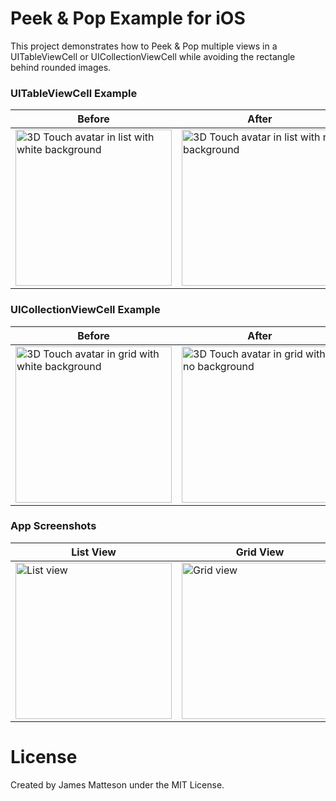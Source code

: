 # Peek & Pop Example for iOS
This project demonstrates how to Peek & Pop multiple views in a UITableViewCell or UICollectionViewCell while avoiding the rectangle behind rounded images.

### UITableViewCell Example
Before | After | Entire Row
--- | --- | ---
<img src="https://github.com/jimabc/peek-and-pop-example-ios/blob/master/Documentation/screenshot_list_avatar_with_bg.png?raw=true" alt="3D Touch avatar in list with white background" width="250"> | <img src="https://github.com/jimabc/peek-and-pop-example-ios/blob/master/Documentation/screenshot_list_avatar.png?raw=true" alt="3D Touch avatar in list with no background" width="250"> | <img src="https://github.com/jimabc/peek-and-pop-example-ios/blob/master/Documentation/screenshot_list_row.png?raw=true" alt="3D Touch row in list" width="250">

### UICollectionViewCell Example
Before | After
--- | ---
<img src="https://github.com/jimabc/peek-and-pop-example-ios/blob/master/Documentation/screenshot_grid_avatar_with_bg.png?raw=true" alt="3D Touch avatar in grid with white background" width="250"> | <img src="https://github.com/jimabc/peek-and-pop-example-ios/blob/master/Documentation/screenshot_grid_avatar.png?raw=true" alt="3D Touch avatar in grid with no background" width="250">

### App Screenshots
List View | Grid View | Detail View | Profile View
--- | --- | --- | ---
<img src="https://github.com/jimabc/peek-and-pop-example-ios/blob/master/Documentation/screenshot_list.png?raw=true" alt="List view" width="250"> | <img src="https://github.com/jimabc/peek-and-pop-example-ios/blob/master/Documentation/screenshot_grid.png?raw=true" alt="Grid view" width="250"> | <img src="https://github.com/jimabc/peek-and-pop-example-ios/blob/master/Documentation/screenshot_detail.png?raw=true" alt="Detail view" width="250"> | <img src="https://github.com/jimabc/peek-and-pop-example-ios/blob/master/Documentation/screenshot_profile.png?raw=true" alt="Profile view" width="250">

# License
Created by James Matteson under the MIT License.
